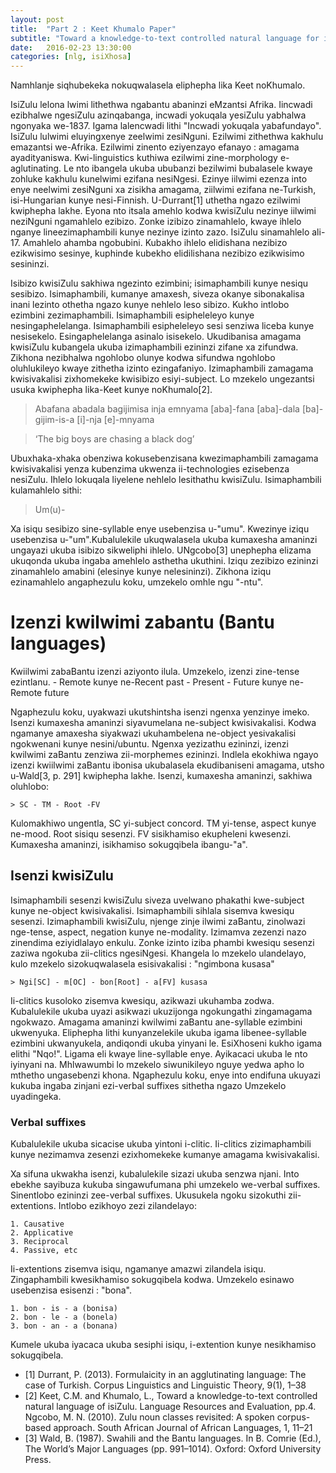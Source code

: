 ```yaml
---
layout: post
title:  "Part 2 : Keet Khumalo Paper"
subtitle: "Toward a knowledge-to-text controlled natural language for isiZulu by Maria Keet & Langa Khumalo"
date:   2016-02-23 13:30:00
categories: [nlg, isiXhosa]
---
```


Namhlanje siqhubekeka nokuqwalasela eliphepha lika Keet noKhumalo.

IsiZulu lelona lwimi lithethwa ngabantu abaninzi eMzantsi Afrika. Iincwadi ezibhalwe ngesiZulu azinqabanga,
incwadi yokuqala yesiZulu yabhalwa ngonyaka we-1837. Igama lalencwadi lithi "Incwadi yokuqala yabafundayo".
IsiZulu lulwimi eluyingxenye zeelwimi zesiNguni. Ezilwimi zithethwa kakhulu emazantsi we-Afrika. Ezilwimi 
zinento eziyenzayo efanayo : amagama ayadityaniswa. Kwi-linguistics kuthiwa ezilwimi zine-morphology e-aglutinating. Le nto ibangela ukuba ububanzi bezilwimi bubalasele kwaye zohluke kakhulu kunelwimi ezifana
nesiNgesi. Ezinye iilwimi ezenza into enye neelwimi zesiNguni xa zisikha amagama, ziilwimi ezifana ne-Turkish,
isi-Hungarian kunye nesi-Finnish. U-Durrant[1] uthetha ngazo ezilwimi kwiphepha lakhe. Eyona nto itsala amehlo
kodwa kwisiZulu nezinye iilwimi neziNguni ngamahlelo ezibizo. Zonke izibizo zinamahlelo, kwaye ihlelo nganye
lineezimaphambili kunye nezinye izinto zazo. IsiZulu sinamahlelo ali-17. Amahlelo ahamba ngobubini. Kubakho ihlelo
elidishana nezibizo ezikwisimo sesinye, kuphinde kubekho elidilishana nezibizo ezikwisimo sesininzi.


Isibizo kwisiZulu sakhiwa ngezinto ezimbini; isimaphambili kunye nesiqu sesibizo. Isimaphambili, kumanye amaxesh,
siveza okanye sibonakalisa inani lezinto othetha ngazo kunye nehlelo leso sibizo. Kukho intlobo ezimbini zezimaphambili. Isimaphambili esipheleleyo kunye nesingaphelelanga. Isimaphambili esipheleleyo sesi senziwa
liceba kunye nesisekelo. Esingaphelelanga asinalo isisekelo. Ukudibanisa amagama kwisiZulu kubangela ukuba
izimaphambili ezininzi zifane xa zifundwa. Zikhona nezibhalwa ngohlobo olunye kodwa sifundwa ngohlobo oluhlukileyo
kwaye zithetha izinto ezingafaniyo. Izimaphambili zamagama kwisivakalisi zixhomekeke kwisibizo esiyi-subject.
Lo mzekelo ungezantsi usuka kwiphepha lika-Keet kunye noKhumalo[2].


> Abafana abadala bagijimisa inja emnyama
[aba]-fana [aba]-dala [ba]-gijim-is-a [i]-nja [e]-mnyama

>‘The big boys are chasing a black dog’

Ubuxhaka-xhaka obenziwa kokusebenzisana kwezimaphambili zamagama kwisivakalisi yenza kubenzima ukwenza ii-technologies ezisebenza nesiZulu. Ihlelo lokuqala liyelene nehlelo lesithathu kwisiZulu. Isimaphambili kulamahlelo
sithi:

> Um(u)-

Xa isiqu sesibizo sine-syllable enye usebenzisa u-"umu". Kwezinye iziqu usebenzisa u-"um".Kubalulekile ukuqwalasela ukuba kumaxesha amaninzi ungayazi ukuba isibizo sikweliphi ihlelo. UNgcobo[3] unephepha elizama
ukuqonda ukuba ingaba amehlelo asthetha ukuthini. Iziqu zezibizo ezininzi zinamahlelo amabini (elesinye kunye nelesininzi). Zikhona iziqu ezinamahlelo angaphezulu koku, umzekelo omhle ngu "-ntu".


# Izenzi kwilwimi zabantu (Bantu languages)

Kwiilwimi zabaBantu izenzi aziyonto ilula. Umzekelo, izenzi zine-tense ezintlanu.
	- Remote kunye ne-Recent past
	- Present
	- Future kunye ne-Remote future

Ngaphezulu koku, uyakwazi ukutshintsha isenzi ngenxa yenzinye imeko. Isenzi kumaxesha amaninzi siyavumelana ne-subject kwisivakalisi. Kodwa ngamanye amaxesha siyakwazi ukuhambelena ne-object yesivakalisi ngokwenani kunye
nesini/ubuntu. Ngenxa yezizathu ezininzi, izenzi kwilwimi zaBantu zenziwa zii-morphemes ezininzi. Indlela ekokhiwa
ngayo izenzi kwiilwimi zaBantu ibonisa ukubalasela ekudibaniseni amagama, utsho u-Wald[3, p. 291] kwiphepha lakhe.
Isenzi, kumaxesha amaninzi, sakhiwa oluhlobo:

	> SC - TM - Root -FV

Kulomakhiwo ungentla, SC yi-subject concord. TM yi-tense, aspect kunye ne-mood. Root sisiqu sesenzi. FV sisikhamiso
ekupheleni kwesenzi. Kumaxesha amaninzi, isikhamiso sokugqibela ibangu-"a".


## Isenzi kwisiZulu

Isimaphambili sesenzi kwisiZulu siveza uvelwano phakathi kwe-subject kunye ne-object kwisivakalisi.
Isimaphambili sihlala sisemva kwesiqu sesenzi. Izimaphambili kwisiZulu, njenge zinje ilwimi zaBantu, zinolwazi
nge-tense, aspect, negation kunye ne-modality. Izimamva zezenzi nazo zinendima eziyidlalayo enkulu. Zonke izinto
iziba phambi kwesiqu sesenzi zaziwa ngokuba zii-clitics ngesiNgesi.	Khangela lo mzekelo ulandelayo, kulo mzekelo
sizokuqwalasela esisivakalisi : "ngimbona kusasa"

	> Ngi[SC] - m[OC] - bon[Root] - a[FV] kusasa

Ii-clitics kusoloko zisemva kwesiqu, azikwazi ukuhamba zodwa. Kubalulekile ukuba uyazi asikwazi ukuzijonga ngokungathi zingamagama ngokwazo. Amagama amaninzi kwilwimi zaBantu ane-syllable ezimbini ukwenyuka. Eliphepha
lithi kunyanzelekile ukuba igama libenee-syllable ezimbini ukwanyukela, andiqondi ukuba yinyani le.
EsiXhoseni kukho igama elithi "Nqo!". Ligama eli kwaye line-syllable enye. Ayikacaci ukuba le nto iyinyani na.
Mhlwawumbi lo mzekelo siwunikileyo nguye yedwa apho lo mthetho  ungasebenzi khona. Ngaphezulu koku, enye into endifuna ukuyazi kukuba ingaba zinjani ezi-verbal suffixes sithetha ngazo Umzekelo uyadingeka.

### Verbal suffixes

Kubalulekile ukuba sicacise ukuba yintoni i-clitic. Ii-clitics zizimaphambili kunye nezimamva zesenzi ezixhomekeke
kumanye amagama kwisivakalisi.

Xa sifuna ukwakha isenzi, kubalulekile sizazi ukuba senzwa njani. Into ebekhe sayibuza kukuba singawufumana
phi umzekelo we-verbal suffixes. Sinentlobo ezininzi zee-verbal suffixes. Ukusukela ngoku sizokuthi zii-extentions.
Intlobo ezikhoyo zezi zilandelayo:

	1. Causative
	2. Applicative
	3. Reciprocal
	4. Passive, etc

Ii-extentions zisemva isiqu, ngamanye amazwi zilandela isiqu. Zingaphambili kwesikhamiso sokugqibela kodwa. Umzekelo esinawo usebenzisa esisenzi : "bona".

	1. bon - is - a (bonisa)
	2. bon - le - a (bonela)
	3. bon - an - a (bonana)

Kumele ukuba iyacaca ukuba sesiphi isiqu, i-extention kunye nesikhamiso sokugqibela.



- [1] Durrant, P. (2013). Formulaicity in an agglutinating language: The case of Turkish. Corpus Linguistics
and Linguistic Theory, 9(1), 1–38
- [2] Keet, C.M. and Khumalo, L., Toward a knowledge-to-text controlled natural language of isiZulu. Language Resources and Evaluation, pp.4. Ngcobo, M. N. (2010). Zulu noun classes revisited: A spoken corpus-based approach. South African
Journal of African Languages, 1, 11–21
- [3] Wald, B. (1987). Swahili and the Bantu languages. In B. Comrie (Ed.), The World’s Major Languages
(pp. 991–1014). Oxford: Oxford University Press.